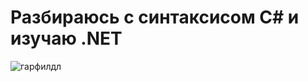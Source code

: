 # Разбираюсь с синтаксисом C# и изучаю .NET
![гарфилдл](https://user-images.githubusercontent.com/85391921/164333640-24e08afb-5ef4-4ec9-9fc0-685f6501dc1c.gif)
